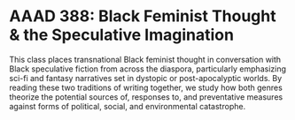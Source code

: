 # AAAD 388: Black Feminist Thought & the Speculative Imagination

This class places transnational Black feminist thought in conversation with Black speculative fiction from across the diaspora, particularly emphasizing sci-fi and fantasy narratives set in dystopic or post-apocalyptic worlds. By reading these two traditions of writing together, we study how both genres theorize the potential sources of, responses to, and preventative measures against forms of political, social, and environmental catastrophe.